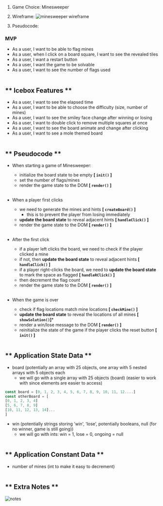 1. Game Choice:
Minesweeper

2. Wireframe:
![minesweeper wireframe](https://i.imgur.com/zUHPVBU.png)

3. Pseudocode:
<h3>MVP</h3>

- As a user, I want to be able to flag mines
- As a user, when I click on a board square, I want to see the revealed tiles
- As a user, I want a restart button
- As a user, I want the game to be solvable
- As a user, I want to see the number of flags used
<br><br>

<h2>** Icebox Features **</h2>

- As a user, I want to see the elapsed time
- As a user, I want to be able to choose the difficulty (size, number of mines)
- As a user, I want to see the smiley face change after winning or losing
- As a user, I want to double click to remove multiple squares at once
- As a user, I want to see the board animate and change after clicking
- As a user, I want to see a mole themed board
<br><br>

<h2>** Pseudocode **</h2>

* When starting a game of Minesweeper:
	* initialize the board state to be empty **[ ```init()``` ]**
	* set the number of flags/mines
	* render the game state to the DOM **[ ```render()``` ]**
<br><br>

* When a player first clicks
	* we need to generate the mines and hints **[ ```createBoard()``` ]**
		* this is to prevent the player from losing immediately
	* **update the board state** to reveal adjacent hints  **[ ```handleClick()``` ]**
	* render the game state to the DOM **[ ```render()``` ]**
<br><br>

* After the first click
	* if a player left clicks the board, we need to check if the player clicked a mine
	* if not, then **update the board state** to reveal adjacent hints  **[ ```handleClick()``` ]**
	* if a player right-clicks the board, we need to **update the board state** to mark the space as flagged **[ ```handleRClick()``` ]**
	* then decrement the flag count
	* render the game state to the DOM **[ ```render()``` ]**
<br><br>

* When the game is over
	* check if flag locations match mine locations **[ ```checkMine()``` ]**
	* **update the board state** to reveal the locations of all mines **[ ```showSolution()```]***
	* render a win/lose message to the DOM **[ ```render()``` ]**
	* reinitialize the state of the game if the player clicks the reset button **[ ```init()``` ]**
<br><br>

<h2>** Application State Data **</h2>

* board (potentially an array with 25 objects, one array with 5 nested arrays with 5 objects each 
	* we will go with a single array with 25 objects (board) (easier to work with since elements are easier to access)
```js
const board = [0, 1, 2, 3, 4, 5, 6, 7, 8, 9, 10, 11, 12....]
const otherBoard = [
[0, 1, 2, 3, 4]
[5, 6, 7, 8, 9]
[10, 11, 12, 13, 14]...
]
```
* win (potentially strings storing 'win', 'lose', potentially booleans, null (for no winner, game is still going))
	* we will go with ints: win = 1, lose = 0, ongoing = null
<br><br>

<h2>** Application Constant Data **</h2>

* number of mines (int to make it easy to decrement)
<br><br>

<h2>** Extra Notes **</h2>

![notes](https://i.imgur.com/Zw1o1cM.jpg?1)